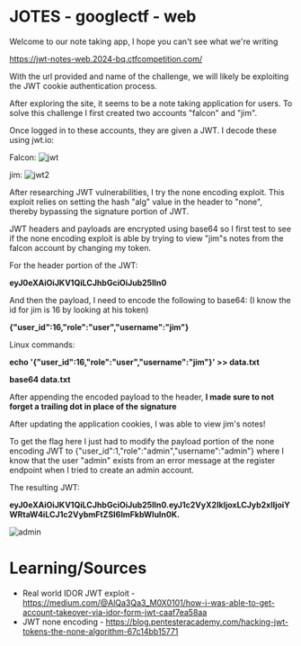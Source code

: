 # JOTES - googlectf - web

Welcome to our note taking app, I hope you can't see what we're writing

https://jwt-notes-web.2024-bq.ctfcompetition.com/


With the url provided and name of the challenge, we will likely be exploiting the JWT cookie authentication process.

After exploring the site, it seems to be a note taking application for users. To solve this challenge I first created two accounts "falcon" and "jim".

Once logged in to these accounts, they are given a JWT. I decode these using jwt.io:

Falcon:
![jwt](https://github.com/user-attachments/assets/690c1354-6833-48e3-922d-e97d6680db0c)

jim:
![jwt2](https://github.com/user-attachments/assets/e66c0943-69bf-4609-8c00-eb227f2f169f)

After researching JWT vulnerabilities, I try the none encoding exploit. This exploit relies on setting the hash "alg" value in the header to "none", thereby bypassing the signature portion of JWT.

JWT headers and payloads are encrypted using base64 so I first test to see if the none encoding exploit is able by trying to view "jim"s notes from the falcon account by changing my token.

For the header portion of the JWT:

__eyJ0eXAiOiJKV1QiLCJhbGciOiJub25lIn0__

And then the payload, I need to encode the following to base64: (I know the id for jim is 16 by looking at his token) 

__{"user_id":16,"role":"user","username":"jim"}__

Linux commands:

__echo '{"user_id":16,"role":"user","username":"jim"}' >> data.txt__

__base64 data.txt__

After appending the encoded payload to the header, __I made sure to not forget a trailing dot in place of the signature__

After updating the application cookies, I was able to view jim's notes!

To get the flag here I just had to modify the payload portion of the none encoding JWT to {"user_id":1,"role":"admin","username":"admin"} where I know that the user "admin" exists from an error message at the register endpoint when I tried to create an admin account.

The resulting JWT:

__eyJ0eXAiOiJKV1QiLCJhbGciOiJub25lIn0.eyJ1c2VyX2lkIjoxLCJyb2xlIjoiYWRtaW4iLCJ1c2VybmFtZSI6ImFkbWluIn0K.__

![admin](https://github.com/user-attachments/assets/a07ef9aa-5cd2-4fc6-ae04-9ddf123a739d)



# Learning/Sources

- Real world IDOR JWT exploit - https://medium.com/@AlQa3Qa3_M0X0101/how-i-was-able-to-get-account-takeover-via-idor-form-jwt-caaf7ea58aa 
- JWT none encoding - https://blog.pentesteracademy.com/hacking-jwt-tokens-the-none-algorithm-67c14bb15771
